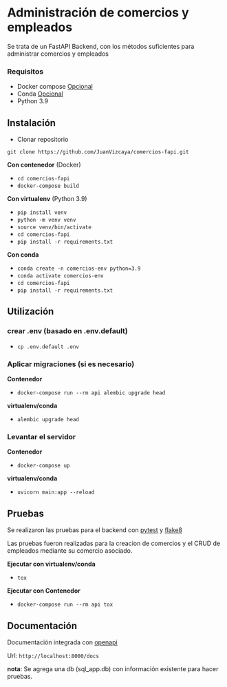 # Administración de comercios y empleados
Se trata de un FastAPI Backend, con los métodos suficientes para administrar comercios y empleados

### Requisitos

- Docker compose [Opcional](https://docs.docker.com/engine/install/)
- Conda [Opcional](https://conda.io/projects/conda/en/latest/user-guide/install/index.html)
- Python 3.9


## Instalación

- Clonar repositorio

`git clone https://github.com/JuanVizcaya/comercios-fapi.git`

**Con contenedor** (Docker)

- `cd comercios-fapi`
- `docker-compose build`

**Con virtualenv** (Python 3.9)

- `pip install venv`
- `python -m venv venv`
- `source venv/bin/activate`
- `cd comercios-fapi`
- `pip install -r requirements.txt`

**Con conda**

- `conda create -n comercios-env python=3.9`
- `conda activate comercios-env`
- `cd comercios-fapi`
- `pip install -r requirements.txt`


## Utilización

### crear .env (basado en .env.default)

- `cp .env.default .env`

### Aplicar migraciones (si es necesario)

**Contenedor**

- `docker-compose run --rm api alembic upgrade head`

**virtualenv/conda**

- `alembic upgrade head`

### Levantar el servidor

**Contenedor**

- `docker-compose up`

**virtualenv/conda**

- `uvicorn main:app --reload`


## Pruebas

Se realizaron las pruebas para el backend con [pytest](https://docs.pytest.org/en/latest/) y [flake8](https://flake8.readthedocs.io/en/latest/)

Las pruebas fueron realizadas para la creacion de comercios y el CRUD de empleados mediante su comercio asociado.

**Ejecutar con virtualenv/conda**

- `tox`

**Ejecutar con Contenedor**

- `docker-compose run --rm api tox`

## Documentación
Documentación integrada con [openapi](https://swagger.io/specification/)

Url: 
`http://localhost:8000/docs`

__nota__: Se agrega una db (sql_app.db) con información existente para hacer pruebas.